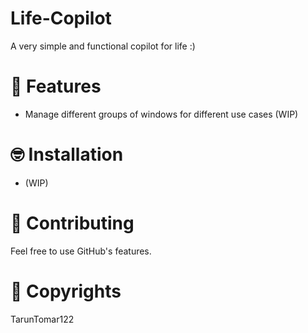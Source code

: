 # Life-Copilot

A very simple and functional copilot for life :)

# 🎀 Features

- Manage different groups of windows for different use cases (WIP) 

# 🤓 Installation

- (WIP)

# 🧦 Contributing

Feel free to use GitHub's features.

# 📄 Copyrights

TarunTomar122
